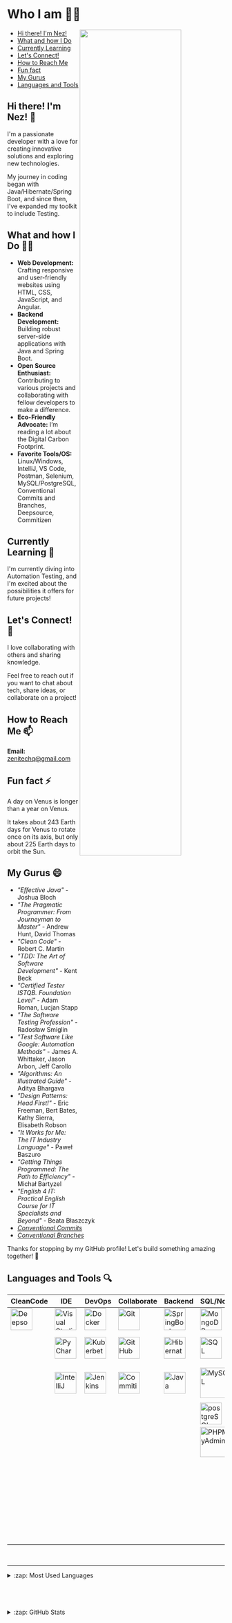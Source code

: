 # Who I am 👩‍🚀
- [Hi there! I'm Nez!](#hi-there-im-nez-)    <img align="right" src="../source/fix.gif" style="width: 80%; width: 70%;" />
- [What and how I Do](#what-and-how-i-do-)
- [Currently Learning](#currently-learning-)
- [Let's Connect!](#lets-connect-)
- [How to Reach Me](#how-to-reach-me-)
- [Fun fact](#fun-fact-)
- [My Gurus](#my-gurus-)
- [Languages and Tools](#languages-and-tools-)


## Hi there! I'm Nez! 👋

I'm a passionate developer with a love for creating innovative solutions and exploring new technologies.

My journey in coding began with Java/Hibernate/Spring Boot, and since then, I've expanded my toolkit to include Testing.


## What and how I Do 🧙🏼

- **Web Development:** Crafting responsive and user-friendly websites using HTML, CSS, JavaScript, and Angular.
- **Backend Development:** Building robust server-side applications with Java and Spring Boot.
- **Open Source Enthusiast:** Contributing to various projects and collaborating with fellow developers to make a difference.
- **Eco-Friendly Advocate:** I’m reading a lot about the Digital Carbon Footprint.
- **Favorite Tools/OS:** Linux/Windows, IntelliJ, VS Code, Postman, Selenium, MySQL/PostgreSQL, Conventional Commits and Branches, Deepsource, Commitizen



## Currently Learning 🌱 

I'm currently diving into Automation Testing, and I'm excited about the possibilities it offers for future projects!



## Let's Connect! 💬 

I love collaborating with others and sharing knowledge.

Feel free to reach out if you want to chat about tech, share ideas, or collaborate on a project!



## How to Reach Me 📫 

**Email:** zenitechq@gmail.com



## Fun fact ⚡

A day on Venus is longer than a year on Venus. 

It takes about 243 Earth days for Venus to rotate once on its axis, but only about 225 Earth days to orbit the Sun.



## My Gurus 😄

- *"Effective Java"* - Joshua Bloch
- *"The Pragmatic Programmer: From Journeyman to Master"* - Andrew Hunt, David Thomas
- *"Clean Code"* - Robert C. Martin
- *"TDD: The Art of Software Development"* - Kent Beck
- *"Certified Tester ISTQB. Foundation Level"* - Adam Roman, Lucjan Stapp
- *"The Software Testing Profession"* - Radosław Smiglin
- *"Test Software Like Google: Automation Methods"* - James A. Whittaker, Jason Arbon, Jeff Carollo
- *"Algorithms: An Illustrated Guide"* - Aditya Bhargava
- *"Design Patterns: Head First!"* - Eric Freeman, Bert Bates, Kathy Sierra, Elisabeth Robson
- *"It Works for Me: The IT Industry Language"* - Paweł Baszuro
- *"Getting Things Programmed: The Path to Efficiency"* - Michał Bartyzel
- *"English 4 IT: Practical English Course for IT Specialists and Beyond"* - Beata Błaszczyk
- [*Conventional Commits*](https://www.conventionalcommits.org/en/v1.0.0/)
- [*Conventional Branches*](https://conventional-branch.github.io/)

Thanks for stopping by my GitHub profile! Let's build something amazing together! 🚀


## Languages and Tools 🔍
<table>
    <thead>
        <tr>
            <th>CleanCode</th>
            <th>IDE</th>
            <th>DevOps</th>
            <th>Collaborate</th>
            <th>Backend</th>
            <th>SQL/NoSQL</th>
            <th>Testing</th>
            <th>OS/Tools</th>
            <th>Frontend</th>
        </tr>
    </thead>
    <tbody>
        <tr>
            <td><img align="left" alt="Deepsource" width="50px" src="../source/deepsource.png" /></td>
            <td><img align="left" alt="Visual Studio Code" width="50px" src="../source/visual-studio-code.gif" /></td>
            <td><img align="left" alt="Docker" width="50px" src="../source/docker.png" /></td>
            <td><img align="left" alt="Git" width="50px" src="../source/git.gif" /></td>
            <td><img align="left" alt="SpringBoot" width="50px" src="../source/spring-boot.png" /></td>
            <td><img align="left" alt="MongoDB" width="50px" src="../source/mongo-db.gif" /></td>
            <td><img align="left" alt="Postman" width="50px" src="../source/postman.png" /></td>
            <td><img align="left" alt="Terminal" width="50px" src="../source/terminal.png" /></td>
            <td><img align="left" alt="HTML5" width="50px" src="../source/html5.gif" /></td>
        </tr>
        <tr>
            <td> </td>
            <td><img align="left" alt="PyCharm" width="50px" src="../source/py-charm.gif" /></td>
            <td><img align="left" alt="Kuberbetes" width="50px" src="../source/kuberbetes.png" /></td>
            <td><img align="left" alt="GitHub" width="50px" src="../source/git-hub.gif" /></td>
            <td><img align="left" alt="Hibernate" width="50px" src="../source/hibernate.png" /></td>
            <td><img align="left" alt="SQL" width="50px" src="../source/sql.png" /></td>
            <td><img align="left" alt="Selenium" width="50px" src="../source/selenium.png" /></td>
            <td><img align="left" alt="Linux" width="70px" src="../source/linux.gif" /></td>
            <td><img align="left" alt="CSS3" width="50px" src="../source/css3.gif" /></td>
        </tr>
        <tr>
            <td> </td>
            <td><img align="left" alt="IntelliJ" width="50px" src="../source/intellij.png" /></td>
            <td><img align="left" alt="Jenkins" width="50px" src="../source/jenkins.png" /></td>
            <td><img align="left" alt="Commitizen" width="50px" src="../source/comitizen.png" /></td>
            <td><img align="left" alt="Java" width="50px" src="../source/java.png" /></td>
            <td><img align="left" alt="MySQL" width="70px" src="../source/my-sql.png" /></td>
            <td><img align="left" alt="Carina" width="50px" src="../source/carina.png" /></td>
            <td><img align="left" alt="Windows" width="80px" src="../source/windows.png" /></td>
            <td><img align="left" alt="JavaScript" width="50px" src="../source/js.gif" /></td>
        </tr>
        <tr>
            <td> </td>
            <td> </td>
            <td> </td>
            <td> </td>
            <td> </td>
            <td><img align="left" alt="postgreSQL" width="50px" src="../source/postgre-sql.png" /></td>
            <td><img align="left" alt="RestAssured" width="50px" src="../source/rest-assured.png" /></td>
            <td><img align="left" alt="XAMPP" width="50px" src="../source/xampp.png" /></td>
            <td><img align="left" alt="React" width="50px" src="../source/react.gif" /></td>
        </tr>
        <tr>
          <td> </td>
          <td> </td>
          <td> </td>
          <td> </td>
          <td> </td>
          <td><img align="left" alt="PHPMyAdmin" width="70px" src="../source/php-my-admin.png" /> </td>
          <td><img align="left" alt="GraphQL" width="50px" src="../source/graph-ql.png" /></td>
          <td><img align="left" alt="Python" width="50px" src="../source/python.gif" /></td>
          <td><img align="left" alt="Node.js" width="50px" src="../source/node-js.gif" /></td>
        </tr>
        <tr>
          <td> </td>
          <td> </td>
          <td> </td>
          <td> </td>
          <td> </td>
          <td> </td>
          <td> </td>
          <td><img align="left" alt="Bash" width="80px" src="../source/bash.png" /></td>
          <td><img align="left" alt="Bootstrap" width="50px" src="../source/bootstrap.gif" /></td>
        </tr>
        <tr>
          <td> </td>
          <td> </td>
          <td> </td>
          <td> </td>
          <td> </td>
          <td> </td>
          <td> </td>
          <td> </td>
          <td><img align="left" alt="TypeScript" width="50px" src="../source/type-script.png" /></td>
        </tr>
        <tr>
          <td> </td>
          <td> </td>
          <td> </td>
          <td> </td>
          <td> </td>
          <td> </td>
          <td> </td>
          <td> </td>
          <td><img align="left" alt="Angular" width="50px" src="../source/angular.gif" /></td>
        </tr>
    </body>
</table>

<br />

---

<details>
  <summary>:zap: Most Used Languages</summary>

<img align="left" alt="Nez's GitHub Top Languages" src="https://github-readme-stats.vercel.app/api/top-langs/?username=nezno4" />

</details>

<br />
<br />
<br />
<br />

<details>
  <summary>:zap: GitHub Stats</summary>

  <img align="left" alt="Nez's GitHub Stats" src="https://github-readme-stats.vercel.app/api?username=nezno4&show_icons=true&hide_border=true" />

</details>
